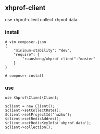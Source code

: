 ## xhprof-client
use xhprof-client collect xhprof data

### install
```
# vim composer.json
{
    "minimum-stability": "dev",
    "require": {
        "ruansheng/xhprof-client":"master"
    }
}

# composer install
```

### use
```
use Xhprof\Client\Client;

$client = new Client();
$client->setCollectRate();
$client->setProjectId('huzhu');
$client->setRedisAddres();
$client->setRedisKeyInfo('xhprof-data');
$client->collection();
```